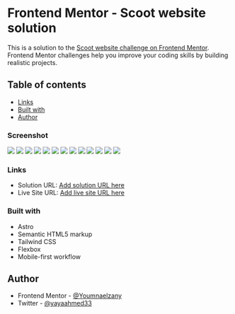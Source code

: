 # Frontend Mentor - Scoot website solution

This is a solution to the [Scoot website challenge on Frontend Mentor](https://www.frontendmentor.io/challenges/scoot-multipage-website-N76alNPRJ). Frontend Mentor challenges help you improve your coding skills by building realistic projects.

## Table of contents

- [Links](#links)
- [Built with](#built-with)
- [Author](#author)

### Screenshot

![](./public/images/screenshoot/Screenshot%202024-05-18%20at%2023-28-26%20Frontend%20Mentor%20Scoot.png)
![](/public/images/screenshoot/Screenshot%202024-05-18%20at%2023-28-45%20Frontend%20Mentor%20Scoot.png)
![](/public/images/screenshoot/Screenshot%202024-05-18%20at%2023-28-56%20Frontend%20Mentor%20Scoot.png)
![](/public/images/screenshoot/Screenshot%202024-05-18%20at%2023-29-23%20Frontend%20Mentor%20Scoot.png)
![](/public/images/screenshoot/Screenshot%202024-05-18%20at%2023-29-48%20Frontend%20Mentor%20Scoot.png)
![](/public/images/screenshoot/Screenshot%202024-05-18%20at%2023-29-56%20Frontend%20Mentor%20Scoot.png)
![](/public/images/screenshoot/Screenshot%202024-05-18%20at%2023-30-06%20Frontend%20Mentor%20Scoot.png)
![](/public/images/screenshoot/Screenshot%202024-05-18%20at%2023-30-18%20Frontend%20Mentor%20Scoot.png)
![](/public/images/screenshoot/Screenshot%202024-05-18%20at%2023-30-35%20Frontend%20Mentor%20Scoot.png)
![](/public/images/screenshoot/Screenshot%202024-05-18%20at%2023-30-46%20Frontend%20Mentor%20Scoot.png)
![](/public/images/screenshoot/Screenshot%202024-05-18%20at%2023-30-54%20Frontend%20Mentor%20Scoot.png)
![](/public/images/screenshoot/Screenshot%202024-05-18%20at%2023-31-06%20Frontend%20Mentor%20Scoot.png)
![](/public/images/screenshoot/Screenshot%202024-05-18%20at%2023-31-16%20Frontend%20Mentor%20Scoot.png)

### Links

- Solution URL: [Add solution URL here](https://your-solution-url.com)
- Live Site URL: [Add live site URL here](https://your-live-site-url.com)

### Built with

- Astro
- Semantic HTML5 markup
- Tailwind CSS
- Flexbox
- Mobile-first workflow

## Author

- Frontend Mentor - [@Youmnaelzany](https://www.frontendmentor.io/profile/Youmnaelzany)
- Twitter - [@yayaahmed33](https://twitter.com/yayaahmed33)
